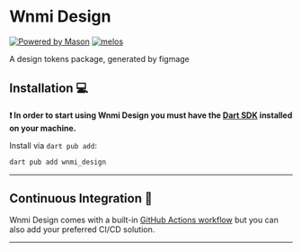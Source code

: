 # Wnmi Design

[![Powered by Mason](https://img.shields.io/endpoint?url=https%3A%2F%2Ftinyurl.com%2Fmason-badge)](https://github.com/felangel/mason)
[![melos](https://img.shields.io/badge/maintained%20with-melos-f700ff.svg?style=flat-square)](https://github.com/invertase/melos)


A design tokens package, generated by figmage

## Installation 💻

**❗ In order to start using Wnmi Design you must have the [Dart SDK][dart_install_link] installed on your machine.**

Install via `dart pub add`:

```sh
dart pub add wnmi_design
```

---

## Continuous Integration 🤖

Wnmi Design comes with a built-in [GitHub Actions workflow][github_actions_link] but you can also add your preferred CI/CD solution.

---


[dart_install_link]: https://dart.dev/get-dart
[github_actions_link]: https://docs.github.com/en/actions/learn-github-actions
[license_badge]: https://img.shields.io/badge/license-MIT-blue.svg
[license_link]: https://opensource.org/licenses/MIT
[mason_link]: https://github.com/felangel/mason
[very_good_ventures_link]: https://verygood.ventures
